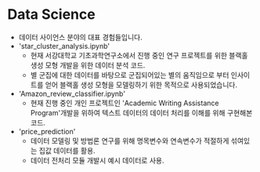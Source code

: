 # Data Science

- 데이터 사이언스 분야의 대표 경험들입니다.
- 'star_cluster_analysis.ipynb'
    - 현재 서강대학교 기초과학연구소에서 진행 중인 연구 프로젝트를 위한 블랙홀 생성 모형 개발을 위한 데이터 분석 코드.
    - 별 군집에 대한 데이터를 바탕으로 군집되어있는 별의 움직임으로 부터 인사이트를 얻어 블랙홀 생성 모형을 모델링하기 위한 목적으로 사용되었습니다.
- 'Amazon_review_classifier.ipynb'
    - 현재 진행 중인 개인 프로젝트인 'Academic Writing Assistance Program'개발을 위하여 텍스트 데이터의 데이터 처리를 이해를 위해 구현해본 코드.
- 'price_prediction'
    - 데이터 모델링 및 방법론 연구를 위해 명목변수와 연속변수가 적절하게 섞여있는 집값 데이터를 활용.
    - 데이터 전처리 모듈 개발시 예시 데이터로 사용.



